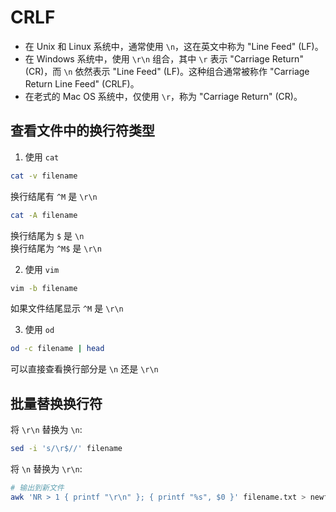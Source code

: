 # CRLF

- 在 Unix 和 Linux 系统中，通常使用 `\n`，这在英文中称为 "Line Feed" (LF)。
- 在 Windows 系统中，使用 `\r\n` 组合，其中 `\r` 表示 "Carriage Return" (CR)，而 `\n` 依然表示 "Line Feed" (LF)。这种组合通常被称作 "Carriage Return Line Feed" (CRLF)。
- 在老式的 Mac OS 系统中，仅使用 `\r`，称为 "Carriage Return" (CR)。

## 查看文件中的换行符类型
1. 使用 `cat`
```sh
cat -v filename
```
换行结尾有 `^M` 是 `\r\n`  

```sh
cat -A filename
```
换行结尾为 `$` 是 `\n`  
换行结尾为 `^M$` 是 `\r\n`  

2. 使用 `vim` 

```sh
vim -b filename
```

如果文件结尾显示 `^M` 是 `\r\n`  

3. 使用 `od`
```sh 
od -c filename | head
```
可以直接查看换行部分是 `\n` 还是 `\r\n` 

## 批量替换换行符
将 `\r\n` 替换为 `\n`:
```sh
sed -i 's/\r$//' filename
```
将 `\n` 替换为 `\r\n`:

```sh
# 输出到新文件
awk 'NR > 1 { printf "\r\n" }; { printf "%s", $0 }' filename.txt > newfile.txt
```

